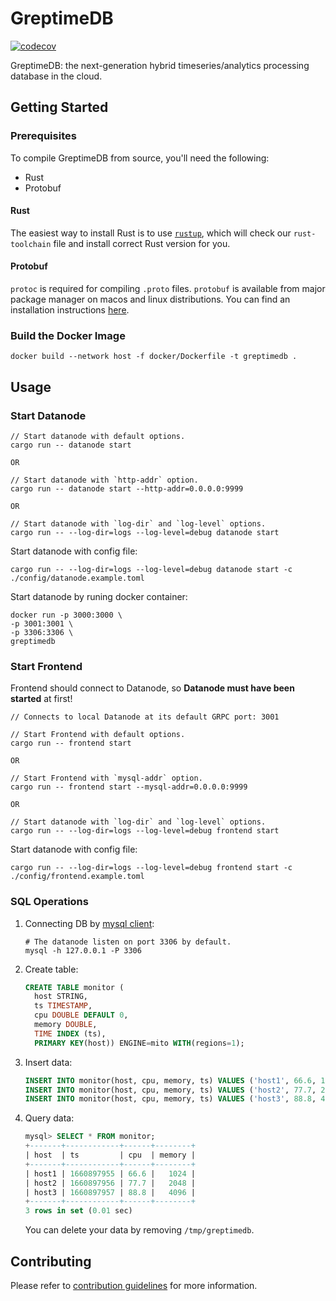 # GreptimeDB

[![codecov](https://codecov.io/gh/GrepTimeTeam/greptimedb/branch/develop/graph/badge.svg?token=FITFDI3J3C)](https://codecov.io/gh/GrepTimeTeam/greptimedb)

GreptimeDB: the next-generation hybrid timeseries/analytics processing database in the cloud.

## Getting Started

### Prerequisites

To compile GreptimeDB from source, you'll need the following:
- Rust
- Protobuf

#### Rust

The easiest way to install Rust is to use [`rustup`](https://rustup.rs/), which will check our `rust-toolchain` file and install correct Rust version for you.

#### Protobuf

`protoc` is required for compiling `.proto` files. `protobuf` is available from
major package manager on macos and linux distributions. You can find an
installation instructions [here](https://grpc.io/docs/protoc-installation/).

### Build the Docker Image

```
docker build --network host -f docker/Dockerfile -t greptimedb .
```

## Usage

### Start Datanode

```
// Start datanode with default options.
cargo run -- datanode start

OR

// Start datanode with `http-addr` option.
cargo run -- datanode start --http-addr=0.0.0.0:9999

OR

// Start datanode with `log-dir` and `log-level` options.
cargo run -- --log-dir=logs --log-level=debug datanode start
```

Start datanode with config file:

```
cargo run -- --log-dir=logs --log-level=debug datanode start -c ./config/datanode.example.toml
```

Start datanode by runing docker container:

```
docker run -p 3000:3000 \
-p 3001:3001 \
-p 3306:3306 \
greptimedb
```

### Start Frontend

Frontend should connect to Datanode, so **Datanode must have been started** at first!

```
// Connects to local Datanode at its default GRPC port: 3001

// Start Frontend with default options.
cargo run -- frontend start

OR

// Start Frontend with `mysql-addr` option.
cargo run -- frontend start --mysql-addr=0.0.0.0:9999

OR

// Start datanode with `log-dir` and `log-level` options.
cargo run -- --log-dir=logs --log-level=debug frontend start
```

Start datanode with config file:

```
cargo run -- --log-dir=logs --log-level=debug frontend start -c ./config/frontend.example.toml
```

### SQL Operations

1. Connecting DB by [mysql client](https://dev.mysql.com/downloads/mysql/):

   ```
   # The datanode listen on port 3306 by default.
   mysql -h 127.0.0.1 -P 3306
   ```

2. Create table:

   ```SQL
   CREATE TABLE monitor (
     host STRING,
     ts TIMESTAMP,
     cpu DOUBLE DEFAULT 0,
     memory DOUBLE,
     TIME INDEX (ts),
     PRIMARY KEY(host)) ENGINE=mito WITH(regions=1);
   ```

3. Insert data:

   ```SQL
   INSERT INTO monitor(host, cpu, memory, ts) VALUES ('host1', 66.6, 1024, 1660897955);
   INSERT INTO monitor(host, cpu, memory, ts) VALUES ('host2', 77.7, 2048, 1660897956);
   INSERT INTO monitor(host, cpu, memory, ts) VALUES ('host3', 88.8, 4096, 1660897957);
   ```

4. Query data:

   ```SQL
   mysql> SELECT * FROM monitor;
   +-------+------------+------+--------+
   | host  | ts         | cpu  | memory |
   +-------+------------+------+--------+
   | host1 | 1660897955 | 66.6 |   1024 |
   | host2 | 1660897956 | 77.7 |   2048 |
   | host3 | 1660897957 | 88.8 |   4096 |
   +-------+------------+------+--------+
   3 rows in set (0.01 sec)
   ```
   You can delete your data by removing `/tmp/greptimedb`.

## Contributing

Please refer to [contribution guidelines](CONTRIBUTING.md) for more information.
